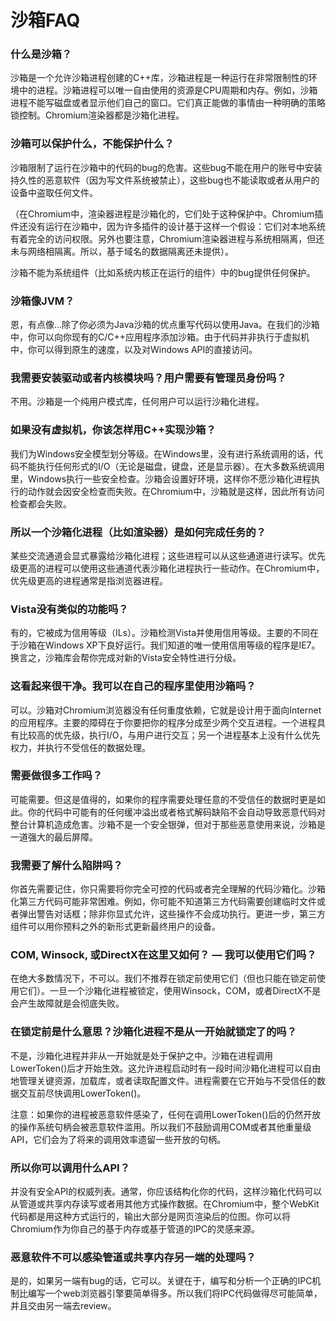 # 沙箱FAQ
### 什么是沙箱？

沙箱是一个允许沙箱进程创建的C++库，沙箱进程是一种运行在非常限制性的环境中的进程。沙箱进程可以唯一自由使用的资源是CPU周期和内存。例如，沙箱进程不能写磁盘或者显示他们自己的窗口。它们真正能做的事情由一种明确的策略锁控制。Chromium渲染器都是沙箱化进程。


### 沙箱可以保护什么，不能保护什么？

沙箱限制了运行在沙箱中的代码的bug的危害。这些bug不能在用户的账号中安装持久性的恶意软件（因为写文件系统被禁止），这些bug也不能读取或者从用户的设备中盗取任何文件。

（在Chromium中，渲染器进程是沙箱化的，它们处于这种保护中。Chromium插件还没有运行在沙箱中，因为许多插件的设计基于这样一个假设：它们对本地系统有着完全的访问权限。另外也要注意，Chromium渲染器进程与系统相隔离，但还未与网络相隔离。所以，基于域名的数据隔离还未提供）。

沙箱不能为系统组件（比如系统内核正在运行的组件）中的bug提供任何保护。


### 沙箱像JVM？

恩，有点像...除了你必须为Java沙箱的优点重写代码以使用Java。在我们的沙箱中，你可以向你现有的C/C++应用程序添加沙箱。由于代码并非执行于虚拟机中，你可以得到原生的速度，以及对Windows API的直接访问。


### 我需要安装驱动或者内核模块吗？用户需要有管理员身份吗？

不用。沙箱是一个纯用户模式库，任何用户可以运行沙箱化进程。

### 如果没有虚拟机，你该怎样用C++实现沙箱？

我们为Windows安全模型划分等级。在Windows里，没有进行系统调用的话，代码不能执行任何形式的I/O（无论是磁盘，键盘，还是显示器）。在大多数系统调用里，Windows执行一些安全检查。沙箱会设置好环境，这样你不愿沙箱化进程执行的动作就会因安全检查而失败。在Chromium中，沙箱就是这样，因此所有访问检查都会失败。


### 所以一个沙箱化进程（比如渲染器）是如何完成任务的？

某些交流通道会显式暴露给沙箱化进程；这些进程可以从这些通道进行读写。优先级更高的进程可以使用这些通道代表沙箱化进程执行一些动作。在Chromium中，优先级更高的进程通常是指浏览器进程。


### Vista没有类似的功能吗？

有的，它被成为信用等级（ILs）。沙箱检测Vista并使用信用等级。主要的不同在于沙箱在Windows XP下良好运行。我们知道的唯一使用信用等级的程序是IE7。换言之，沙箱库会帮你完成对新的Vista安全特性进行分级。


### 这看起来很干净。我可以在自己的程序里使用沙箱吗？

可以。沙箱对Chromium浏览器没有任何重度依赖，它就是设计用于面向Internet的应用程序。主要的障碍在于你要把你的程序分成至少两个交互进程。一个进程具有比较高的优先级，执行I/O，与用户进行交互；另一个进程基本上没有什么优先权力，并执行不受信任的数据处理。


### 需要做很多工作吗？

可能需要。但这是值得的，如果你的程序需要处理任意的不受信任的数据时更是如此。你的代码中可能有的任何缓冲溢出或者格式解码缺陷不会自动导致恶意代码对整台计算机造成危害。沙箱不是一个安全银弹，但对于那些恶意使用来说，沙箱是一道强大的最后屏障。


### 我需要了解什么陷阱吗？

你首先需要记住，你只需要将你完全可控的代码或者完全理解的代码沙箱化。沙箱化第三方代码可能非常困难。例如，你可能不知道第三方代码需要创建临时文件或者弹出警告对话框；除非你显式允许，这些操作不会成功执行。更进一步，第三方组件可以用你预料之外的新形式更新最终用户的设备。


### COM, Winsock, 或DirectX在这里又如何？ — 我可以使用它们吗？

在绝大多数情况下，不可以。我们不推荐在锁定前使用它们（但也只能在锁定前使用它们）。一旦一个沙箱化进程被锁定，使用Winsock，COM，或者DirectX不是会产生故障就是会彻底失败。


### 在锁定前是什么意思？沙箱化进程不是从一开始就锁定了的吗？

不是，沙箱化进程并非从一开始就是处于保护之中。沙箱在进程调用LowerToken()后才开始生效。这允许进程启动时有一段时间沙箱化进程可以自由地管理关键资源，加载库，或者读取配置文件。进程需要在它开始与不受信任的数据交互前尽快调用LowerToken()。

注意：如果你的进程被恶意软件感染了，任何在调用LowerToken()后的仍然开放的操作系统句柄会被恶意软件滥用。所以我们不鼓励调用COM或者其他重量级API，它们会为了将来的调用效率遗留一些开放的句柄。


### 所以你可以调用什么API？

并没有安全API的权威列表。通常，你应该结构化你的代码，这样沙箱化代码可以从管道或共享内存读写或者用其他方式操作数据。在Chromium中，整个WebKit代码都是用这种方式运行的，输出大部分是网页渲染后的位图。你可以将Chromium作为你自己的基于内存或基于管道的IPC的灵感来源。


### 恶意软件不可以感染管道或共享内存另一端的处理吗？

是的，如果另一端有bug的话，它可以。关键在于，编写和分析一个正确的IPC机制比编写一个web浏览器引擎要简单得多。所以我们将IPC代码做得尽可能简单，并且交由另一端去review。
